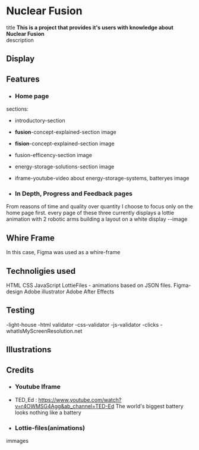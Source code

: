 # Nuclear Fusion
title
**This is a project that provides it's users with knowledge about Nuclear Fusion** <br>
description

## Display



## Features

* ### Home page
sections:
  - introductory-section
    
  - **fusion**-concept-explained-section
  image 
  - **fision**-concept-explained-section
    image 
  - fusion-efficency-section
  image 
  - energy-storage-solutions-section
   image 
  - iframe-youtube-video about energy-storage-systems, batteryes
   image 
   
* ### In Depth, Progress and Feedback pages
 From reasons of time and quality over quantity I choose to focus only on the home page first. 
 every page of these three currently displays a lottie animation with 2 robotic arms building a layout on a white display
 --image
 
 
 ## Whire Frame
 In this case, Figma was used as a whire-frame

## Technoligies used
HTML
CSS
JavaScript
LottieFiles - animations based on JSON files.
Figma-design
Adobe illustrator
Adobe After Effects

## Testing
-light-house
-html validator
-css-validator
-js-validator
-clicks
-whatIsMyScreenResolution.net
## Illustrations

## Credits
- ### Youtube Iframe                                             
 - TED_Ed : https://www.youtube.com/watch?v=r4OWMSG4Agg&ab_channel=TED-Ed  The world's biggest battery looks nothing like a battery                                     
- ### Lottie-files(animations) 
immages 
